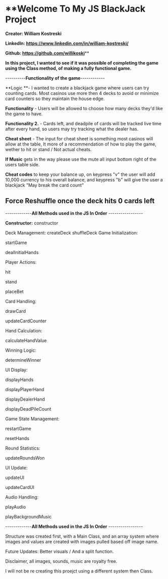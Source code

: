 # **Welcome To My JS BlackJack Project

**Creator: William Kostreski**

**LinkedIn: https://www.linkedin.com/in/william-kostreski/**

**Github: https://github.com/willikoski****

**In this project, I wanted to see if it was possible of completing the game using the Class method, of making a fully functional game.**

----------**Functionality of the game**------------

**Logic **- I wanted to create a blackjack game where users can try counting cards. Most casinos use more then 4 decks to avoid or minimize card counters so they maintain the house edge.     


**Functionality** - Users will be allowed to choose how many decks they'd like the game to have.                                                                                               

**Functionality 2.** - Cards left, and deadpile of cards will be tracked live time after every hand, so users may try tracking what the dealer has.                                            

**Cheat sheet** - The input for cheat sheet is something most casinos will allow at the table, It more of a recommendation of how to play the game, wether to hit or stand / Not actual cheats.

**If Music** gets in the way please use the mute all input bottom right of the users table side.                                                                                               

**Cheat codes** to keep your balance up, on keypress "v" the user will add 10,000 currency to his overall balance, and keypress "b" will give the user a blackjack "May break the card count"  

Force Reshuffle once the deck hits 0 cards left                                                                                                                                            
--------------------------------

-------------**All Methods used in the JS In Order** -----------------

**Constructor:**
constructor

Deck Management:
  createDeck
  shuffleDeck
Game Initialization:

startGame

dealInitialHands

Player Actions:

hit

stand

placeBet 

Card Handling:

drawCard

updateCardCounter

Hand Calculation:

calculateHandValue

Winning Logic:

determineWinner

UI Display:

displayHands

displayPlayerHand

displayDealerHand

displayDeadPileCount

Game State Management:

restartGame

resetHands

Round Statistics:

updateRoundsWon

UI Update:

updateUI

updateCardUI

Audio Handling:

playAudio

playBackgroundMusic


-------------**All Methods used in the JS In Order** -----------------

Structure was created first, with a Main Class, and an array system where images and values are created with images pulled based off image name.

Future Updates: Better visuals / And a split function. 

Disclaimer, all images, sounds, music are royalty free.

I will not be re creating this proejct using a different system then Class.
